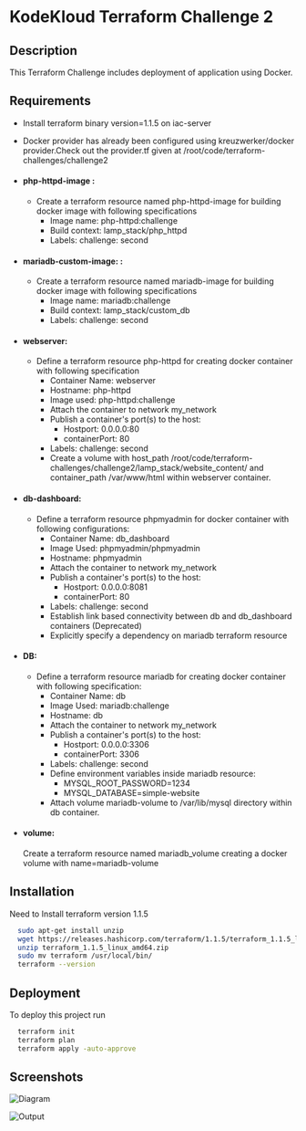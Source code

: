# KodeKloud Terraform Challenge 2

## Description

This Terraform Challenge includes deployment of application using Docker.

## Requirements

- Install terraform binary version=1.1.5 on iac-server
- Docker provider has already been configured using kreuzwerker/docker provider.Check out the provider.tf given at /root/code/terraform-challenges/challenge2
- #### php-httpd-image :

  - Create a terraform resource named php-httpd-image for building docker image with following specifications
    - Image name: php-httpd:challenge
    - Build context: lamp_stack/php_httpd
    - Labels: challenge: second

- #### mariadb-custom-image: :

  - Create a terraform resource named mariadb-image for building docker image with following specifications
    - Image name: mariadb:challenge
    - Build context: lamp_stack/custom_db
    - Labels: challenge: second

- #### webserver:

  - Define a terraform resource php-httpd for creating docker container with following specification
    - Container Name: webserver
    - Hostname: php-httpd
    - Image used: php-httpd:challenge
    - Attach the container to network my_network
    - Publish a container's port(s) to the host:
      - Hostport: 0.0.0.0:80
      - containerPort: 80
    - Labels: challenge: second
    - Create a volume with host_path /root/code/terraform-challenges/challenge2/lamp_stack/website_content/ and container_path /var/www/html within webserver container.

- #### db-dashboard:

  - Define a terraform resource phpmyadmin for docker container with following configurations:
    - Container Name: db_dashboard
    - Image Used: phpmyadmin/phpmyadmin
    - Hostname: phpmyadmin
    - Attach the container to network my_network
    - Publish a container's port(s) to the host:
      - Hostport: 0.0.0.0:8081
      - containerPort: 80
    - Labels: challenge: second
    - Establish link based connectivity between db and db_dashboard containers (Deprecated)
    - Explicitly specify a dependency on mariadb terraform resource

- #### DB:

  - Define a terraform resource mariadb for creating docker container with following specification:
    - Container Name: db
    - Image Used: mariadb:challenge
    - Hostname: db
    - Attach the container to network my_network
    - Publish a container's port(s) to the host:
      - Hostport: 0.0.0.0:3306
      - containerPort: 3306
    - Labels: challenge: second
    - Define environment variables inside mariadb resource:
      - MYSQL_ROOT_PASSWORD=1234
      - MYSQL_DATABASE=simple-website
    - Attach volume mariadb-volume to /var/lib/mysql directory within db container.

- #### volume:
  Create a terraform resource named mariadb_volume creating a docker volume with name=mariadb-volume

## Installation

Need to Install terraform version 1.1.5

```bash
  sudo apt-get install unzip
  wget https://releases.hashicorp.com/terraform/1.1.5/terraform_1.1.5_linux_amd64.zip
  unzip terraform_1.1.5_linux_amd64.zip
  sudo mv terraform /usr/local/bin/
  terraform --version
```

## Deployment

To deploy this project run

```bash
  terraform init
  terraform plan
  terraform apply -auto-approve
```

## Screenshots

![Diagram](https://github.com/techydebojit/screenshots/blob/main/docker_infra.png?raw=true)

![Output](https://github.com/techydebojit/screenshots/blob/main/docker_op.png?raw=true)
